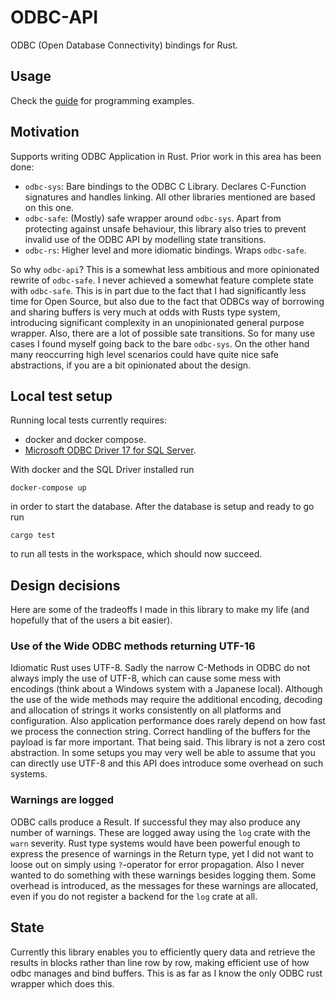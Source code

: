 # ODBC-API

ODBC (Open Database Connectivity) bindings for Rust.

## Usage

Check the [guide](https://docs.rs/odbc-api/latest/odbc_api/guide/index.html) for programming examples.

## Motivation

Supports writing ODBC Application in Rust. Prior work in this area has been done:

* `odbc-sys`: Bare bindings to the ODBC C Library. Declares C-Function signatures and handles linking. All other libraries mentioned are based on this one.
* `odbc-safe`: (Mostly) safe wrapper around `odbc-sys`. Apart from protecting against unsafe behaviour, this library also tries to prevent invalid use of the ODBC API by modelling state transitions.
* `odbc-rs`: Higher level and more idiomatic bindings. Wraps `odbc-safe`.

So why `odbc-api`? This is a somewhat less ambitious and more opinionated rewrite of `odbc-safe`. I never achieved a somewhat feature complete state with `odbc-safe`. This is in part due to the fact that I had significantly less time for Open Source, but also due to the fact that ODBCs way of borrowing and sharing buffers is very much at odds with Rusts type system, introducing significant complexity in an unopinionated general purpose wrapper. Also, there are a lot of possible sate transitions. So for many use cases I found myself going back to the bare `odbc-sys`. On the other hand many reoccurring high level scenarios could have quite nice safe abstractions, if you are a bit opinionated about the design.

## Local test setup

Running local tests currently requires:

* docker and docker compose.
* [Microsoft ODBC Driver 17 for SQL Server](https://docs.microsoft.com/en-us/sql/connect/odbc/download-odbc-driver-for-sql-server?view=sql-server-ver15).

With docker and the SQL Driver installed run

```shell
docker-compose up
```

in order to start the database. After the database is setup and ready to go run

```
cargo test
```

to run all tests in the workspace, which should now succeed.


## Design decisions

Here are some of the tradeoffs I made in this library to make my life (and hopefully that of the users a bit easier).

### Use of the Wide ODBC methods returning UTF-16

Idiomatic Rust uses UTF-8. Sadly the narrow C-Methods in ODBC do not always imply the use of UTF-8, which can cause some mess with encodings (think about a Windows system with a Japanese local). Although the use of the wide methods may require the additional encoding, decoding and allocation of strings it works consistently on all platforms and configuration. Also application performance does rarely depend on how fast we process the connection string. Correct handling of the buffers for the payload is far more important. That being said. This library is not a zero cost abstraction. In some setups you may very well be able to assume that you can directly use UTF-8 and this API does introduce some overhead on such systems.

### Warnings are logged

ODBC calls produce a Result. If successful they may also produce any number of warnings. These are logged away using the `log` crate with the `warn` severity. Rust type systems would have been powerful enough to express the presence of warnings in the Return type, yet I did not want to loose out on simply using `?`-operator for error propagation. Also I never wanted to do something with these warnings besides logging them. Some overhead is introduced, as the messages for these warnings are allocated, even if you do not register a backend for the `log` crate at all.

## State

Currently this library enables you to efficiently query data and retrieve the results in blocks rather than line row by row, making efficient use of how odbc manages and bind buffers. This is as far as I know the only ODBC rust wrapper which does this.
